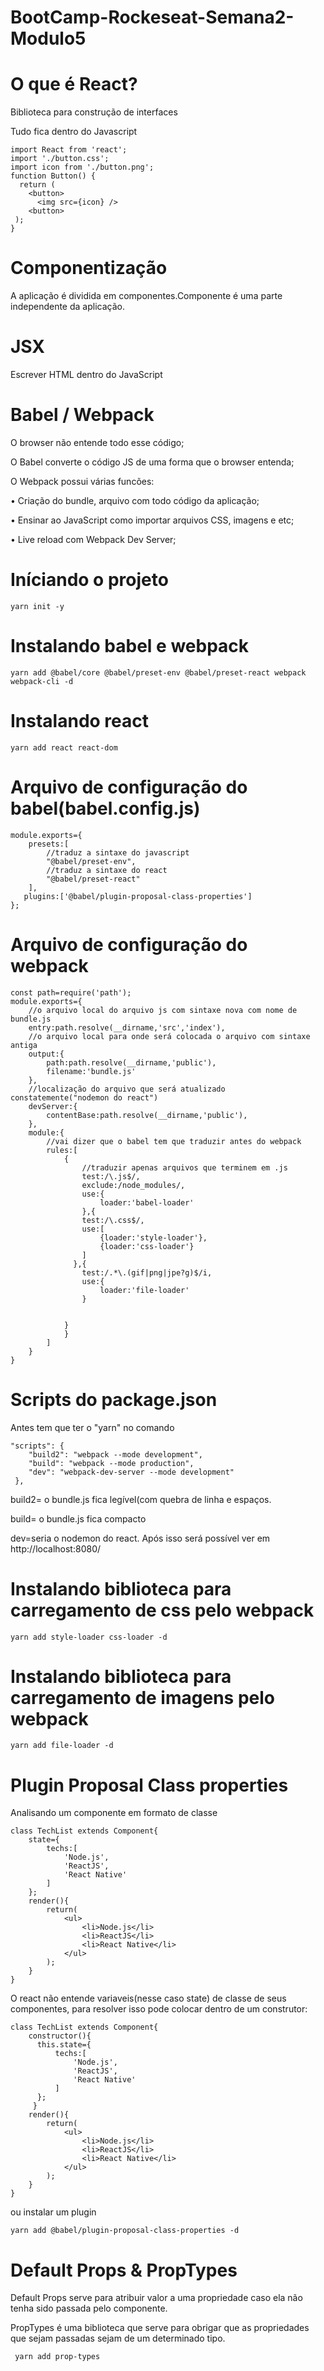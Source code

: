# BootCamp-Rockeseat-Semana2-Modulo5

# O que é React?
Biblioteca para construção de interfaces

Tudo fica dentro do Javascript
````
import React from 'react';
import './button.css';
import icon from './button.png';
function Button() {
  return (
    <button>
      <img src={icon} />
    <button>
 );
}
````

# Componentização

A aplicação é dividida em componentes.Componente é uma parte independente da aplicação.

# JSX 

Escrever HTML dentro do JavaScript

# Babel / Webpack

 O browser não entende todo esse código;

O Babel converte o código JS de uma forma que o browser entenda;

O Webpack possui várias funcões:

• Criação do bundle, arquivo com todo código da aplicação;

• Ensinar ao JavaScript como importar arquivos CSS, imagens e etc;

• Live reload com Webpack Dev Server;

# Iníciando o projeto
````
yarn init -y
````

# Instalando babel e webpack
````
yarn add @babel/core @babel/preset-env @babel/preset-react webpack webpack-cli -d
````

# Instalando react 
````
yarn add react react-dom
````

# Arquivo de configuração do babel(babel.config.js)
````
module.exports={
    presets:[
        //traduz a sintaxe do javascript
        "@babel/preset-env",
        //traduz a sintaxe do react
        "@babel/preset-react"
    ],
   plugins:['@babel/plugin-proposal-class-properties']
};
````
# Arquivo de configuração do webpack
````
const path=require('path');
module.exports={
    //o arquivo local do arquivo js com sintaxe nova com nome de bundle.js 
    entry:path.resolve(__dirname,'src','index'),
    //o arquivo local para onde será colocada o arquivo com sintaxe antiga
    output:{
        path:path.resolve(__dirname,'public'),
        filename:'bundle.js'
    },
    //localização do arquivo que será atualizado constatemente("nodemon do react")
    devServer:{
        contentBase:path.resolve(__dirname,'public'),
    },
    module:{
        //vai dizer que o babel tem que traduzir antes do webpack
        rules:[
            {
                //traduzir apenas arquivos que terminem em .js
                test:/\.js$/,
                exclude:/node_modules/,
                use:{
                    loader:'babel-loader'
                },{
                test:/\.css$/,
                use:[
                    {loader:'style-loader'},
                    {loader:'css-loader'}
                ]
              },{
                test:/.*\.(gif|png|jpe?g)$/i,
                use:{
                    loader:'file-loader'
                }
                 
                
            }
            }
        ]
    }
}
````

# Scripts do package.json
Antes tem que ter o "yarn" no comando


````
"scripts": {
    "build2": "webpack --mode development",
    "build": "webpack --mode production",
    "dev": "webpack-dev-server --mode development"
 },
````
build2= o bundle.js fica legível(com quebra de linha e espaços.

build= o bundle.js fica compacto

dev=seria o nodemon do react. Após isso será possível ver em http://localhost:8080/

# Instalando biblioteca para carregamento de css pelo webpack

````
yarn add style-loader css-loader -d
````

# Instalando biblioteca para carregamento de imagens pelo webpack

````
yarn add file-loader -d
````

# Plugin Proposal Class properties
Analisando um componente em formato de classe
````
class TechList extends Component{
    state={
        techs:[
            'Node.js',
            'ReactJS',
            'React Native'
        ]
    };
    render(){
        return(
            <ul>
                <li>Node.js</li>
                <li>ReactJS</li>
                <li>React Native</li>
            </ul>
        );
    }
}
````
O react não entende variaveis(nesse caso state) de classe de seus componentes, para resolver isso pode colocar dentro de um construtor:
````
class TechList extends Component{
    constructor(){
      this.state={
          techs:[
              'Node.js',
              'ReactJS',
              'React Native'
          ]
      };
     }
    render(){
        return(
            <ul>
                <li>Node.js</li>
                <li>ReactJS</li>
                <li>React Native</li>
            </ul>
        );
    }
}
````
ou instalar um plugin
````
yarn add @babel/plugin-proposal-class-properties -d
````

# Default Props & PropTypes
Default Props serve para atribuir valor a uma propriedade caso ela não tenha sido passada pelo componente.

PropTypes é uma biblioteca que serve para obrigar que as propriedades que sejam passadas sejam de um determinado tipo.
````
 yarn add prop-types
 ````
